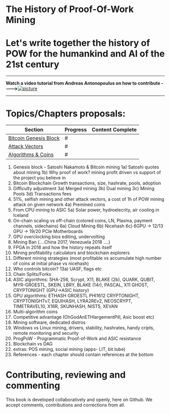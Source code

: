 # The History of Proof-Of-Work Mining

# Let's write together the history of POW for the humankind and AI of the 21st century

<hr/>


**Watch a video tutorial from Andreas Antonopoulus on how to contribute ---->**[![picture](https://img.youtube.com/vi/IBYHohWm_5w/1.jpg)](https://www.youtube.com/watch?v=IBYHohWm_5w)
<hr/>
 
# Topics/Chapters proposals:

| Section | Progress | Content Complete |
|-------|------|:------:|
| [Bitcoin Genesis Block](BTC_Genesis_block.md) | # ||
| [Attack Vectors](Attack_Vectors.md) | # |  |
| [Algorithms & Coins](Algorithms&Coins) | # |  |

1) Genesis block - Satoshi Nakamoto & Bitcoin mining
1a) Satoshi quotes about mining
1b) Why proof of work? mining profit driven vs support of the project you believe in
2) Bitcoin Blockchain Growth      transactions, size, hashrate, pools, adoption 
3) Difficulty adjustment 
3a) Merged mining 
3b) Dual mining
3c) Mining Pools 
3d) Transactions fees
4) 51%, selfish mining and other attack vectors, a cost of 1h of POW mining attack on given network 
4a) Premined coins
5) From CPU mining to ASIC 
5a) Solar power, hydroelecrity, air cooling in Iceland
6) On-chain scaling vs off-chain (colored coins, LN, Plasma, payment channels, sidechains)
6a) Cloud Mining 
6b) Nicehash 
6c) 6GPU -> 12/13 GPU -> 19/20 PCIe Motherboards
7) GPU overclocking bios editing, undervolting 
8) Mining Ban (....China 2017, Venezuela 2018 ....)
9) FPGA in 2018 and how the history repeats itself
10) Mining profitability calculators and blockchain explorers
11) Different mining strategies (most profitable vs accumulate high number of coins at initial phase vs nicehash)
12) Who controls bitcoin? 13a) UASF, flags etc
13) Chain Splits/Forks
14) ASIC algorithms: SHA-256, Scrypt, X11, BLAKE (2b), QUARK, QUBIT, MYR-GROESTL, SKEIN, LBRY, BLAKE (14r), PASCAL, X11 GHOST, CRYPTONIGHT (GPU->ASIC history)
15) GPU algorithms: ETHASH GROESTL PHI1612 CRYPTONIGHT, CRYPTONIGHTv7, EQUIHASH, LYRA2REv2, NEOSCRYPT, TIMETRAVEL10, X16R, SKUNHASH, NIST5, XEVAN
16) Multi-algorithm coins
17) Competitive advantage (OhGodAnETHlargementPill, Asic boost etc)
18) Mining software, dedicated distros
19) Windows vs Linux mining, drivers, stability, hashrates, handy cripts, remote monitoring and security
19) ProgPoW - Programmatic Proof-of-Work and ASIC resistance
20) Blockchain vs DAG
98) extras: POS mining, social mining (apps- LIT, bit.tube)
99) References - each chapter should contain references at the bottom



# Contributing, reviewing and commenting

This book is developed collaboratively and openly, here on Github. We accept comments, contributions and corrections from all.

